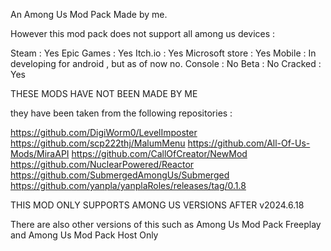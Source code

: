 An Among Us Mod Pack Made by me.

However this mod pack does not support all among us devices :

Steam : Yes
Epic Games : Yes
Itch.io : Yes
Microsoft store : Yes
Mobile : In developing for android , but as of now no.
Console : No
Beta : No
Cracked : Yes

THESE MODS HAVE NOT BEEN MADE BY ME

they have been taken from the following repositories :

https://github.com/DigiWorm0/LevelImposter
https://github.com/scp222thj/MalumMenu
https://github.com/All-Of-Us-Mods/MiraAPI
https://github.com/CallOfCreator/NewMod
https://github.com/NuclearPowered/Reactor
https://github.com/SubmergedAmongUs/Submerged
https://github.com/yanpla/yanplaRoles/releases/tag/0.1.8

THIS MOD ONLY SUPPORTS AMONG US VERSIONS AFTER v2024.6.18

There are also other versions of this such as Among Us Mod Pack Freeplay and Among Us Mod Pack Host Only
